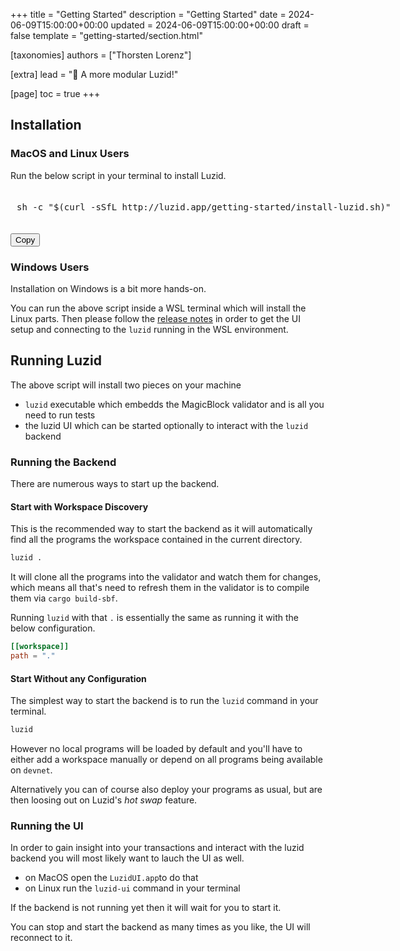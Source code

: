 +++
title = "Getting Started"
description = "Getting Started"
date = 2024-06-09T15:00:00+00:00
updated = 2024-06-09T15:00:00+00:00
draft =  false
template = "getting-started/section.html"

[taxonomies]
authors = ["Thorsten Lorenz"]

[extra]
lead = "🎉 A more modular Luzid!"

[page]
toc = true
+++

## Installation

### MacOS and Linux Users

<html>
<style>
.pre {
  padding: 20px 10px;
  white-space: no-wrap;
  width: 620px;
}
</style>

Run the below script in your terminal to install Luzid.

<pre id="install-text" class="pre">
sh -c "$(curl -sSfL http://luzid.app/getting-started/install-luzid.sh)"
</pre>

<button type="button" class="copy-btn btn btn-primary" data-clipboard-target="#install-text">
    Copy
</button>
<script>new ClipboardJS('.copy-btn');</script>
</html>

### Windows Users

Installation on Windows is a bit more hands-on.

You can run the above script inside a WSL terminal which will install the Linux parts.
Then please follow the [release notes](https://github.com/luzid-app/luzid-sdk/releases/tag/windows-v0.0.4) in order to get the
UI setup and connecting to the `luzid` running in the WSL environment.

## Running Luzid

The above script will install two pieces on your machine

- `luzid` executable which embedds the MagicBlock validator and is all you need to run tests
- the luzid UI which can be started optionally to interact with the `luzid` backend

### Running the Backend

There are numerous ways to start up the backend.

#### Start with Workspace Discovery

This is the recommended way to start the backend as it will automatically find all the programs
the workspace contained in the current directory.

```bash
luzid .
```

It will clone all the programs into the validator and watch them for changes, which means all
that's need to refresh them in the validator is to compile them via `cargo build-sbf`.

Running `luzid` with that `.` is essentially the same as running it with the below
configuration.

```toml
[[workspace]]
path = "."
```

#### Start Without any Configuration

The simplest way to start the backend is to run the `luzid` command in your terminal.

```bash
luzid
```

However no local programs will be loaded by default and you'll have to either add a workspace
manually or depend on all programs being available on `devnet`.

Alternatively you can of course also deploy your programs as usual, but are then loosing out on
Luzid's _hot swap_ feature.

### Running the UI

In order to gain insight into your transactions and interact with the luzid backend you
will most likely want to lauch the UI as well.

- on MacOS open the `LuzidUI.app`to do that
- on Linux run the `luzid-ui` command in your terminal

If the backend is not running yet then it will wait for you to start it.

You can stop and start the backend as many times as you like, the UI will reconnect to it.
